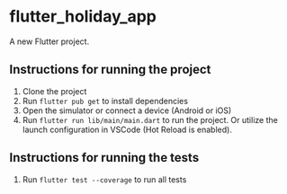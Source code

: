 # flutter_holiday_app

A new Flutter project.

## Instructions for running the project

1. Clone the project
2. Run `flutter pub get` to install dependencies
3. Open the simulator or connect a device (Android or iOS)
4. Run `flutter run lib/main/main.dart` to run the project. Or utilize the launch configuration in VSCode (Hot Reload is enabled).

## Instructions for running the tests
1. Run `flutter test --coverage` to run all tests
